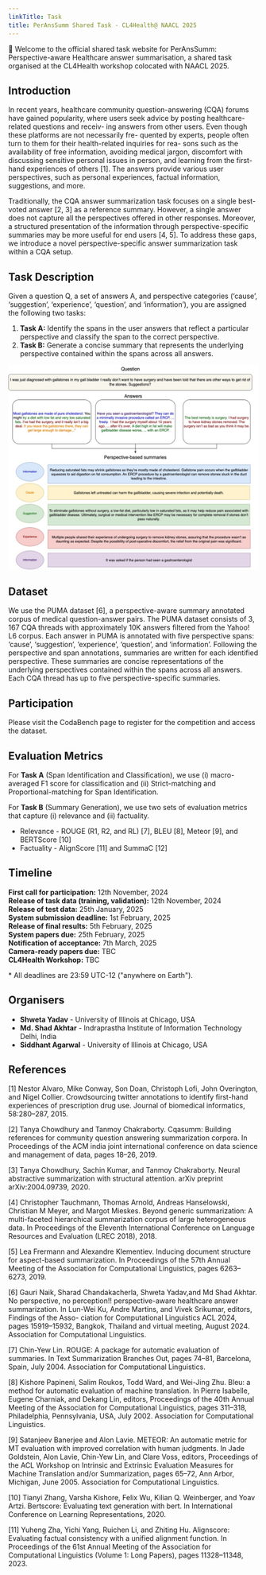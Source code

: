```yaml
---
linkTitle: Task
title: PerAnsSumm Shared Task - CL4Health@ NAACL 2025
---
```


👋 Welcome to the official shared task website for PerAnsSumm: Perspective-aware Healthcare answer summarisation, a shared task organised at the CL4Health workshop colocated with NAACL 2025.

## Introduction

In recent years, healthcare community question-answering (CQA) forums have gained popularity, where users seek advice by posting healthcare-related questions and receiv- ing answers from other users. Even though these platforms are not necessarily fre- quented by experts, people often turn to them for their health-related inquiries for rea- sons such as the availability of free information, avoiding medical jargon, discomfort with discussing sensitive personal issues in person, and learning from the first-hand experiences of others [1]. The answers provide various user perspectives, such as personal experiences, factual information, suggestions, and more. 

Traditionally, the CQA answer summarization task focuses on a single best-voted answer [2, 3] as a reference summary. However, a single answer does not capture all the perspectives offered in other responses. Moreover, a structured presentation of the information through perspective-specific summaries may be more useful for end users [4, 5]. To address these gaps, we introduce a novel perspective-specific answer summarization task within a CQA setup.

<!--more-->

<!-- This site is a demo of the Hugo Blox Documentation theme. For the full documentation on how to use this template, refer to the [Hugo Blox Documentation](https://docs.hugoblox.com/). -->

## Task Description
Given a question Q, a set of answers A, and perspective categories (‘cause’, ‘suggestion’, ‘experience’, ‘question’, and ‘information’), you are assigned the following two tasks:
1. **Task A:** Identify the spans in the user answers that reflect a particular perspective and classify the span to the correct perspective.
2. **Task B:** Generate a concise summary that represents the underlying perspective contained within the spans across all answers.

![Task Description](task_image.jpg "Task A: Span Identification and Classification (color-highlighted spans in answers), Task B: Summary Generation (Perspective specific summaries)")

## Dataset
We use the PUMA dataset [6], a perspective-aware summary annotated corpus of medical question-answer pairs. The PUMA dataset consists of 3, 167 CQA threads with approximately 10K answers filtered from the Yahoo! L6 corpus. Each answer in PUMA is annotated with five perspective spans: ‘cause’, ‘suggestion’, ‘experience’, ‘question’, and ‘information’. Following the perspective and span annotations, summaries are written for each identified perspective. These summaries are concise representations of the underlying perspectives contained within the spans across all answers. Each CQA thread has up to five perspective-specific summaries.

## Participation

Please visit the CodaBench page to register for the competition and access the dataset.

## Evaluation Metrics

For **Task A** (Span Identification and Classification), we use (i) macro-averaged F1 score for classification and (ii) Strict-matching and Proportional-matching for Span Identification.

For **Task B** (Summary Generation), we use two sets of evaluation metrics that capture (i) relevance and (ii) factuality.  
* Relevance - ROUGE (R1, R2, and RL) [7], BLEU [8], Meteor [9], and BERTScore [10]
* Factuality - AlignScore [11] and SummaC [12]

## Timeline

**First call for participation:** 12th November, 2024  
**Release of task data (training, validation):** 12th November, 2024  
**Release of test data:** 25th January, 2025  
**System submission deadline:** 1st February, 2025  
**Release of final results:** 5th February, 2025  
**System papers due:** 25th February, 2025  
**Notification of acceptance:** 7th March, 2025  
**Camera-ready papers due:**  TBC  
**CL4Health Workshop:**  TBC

\* All deadlines are 23:59 UTC-12 ("anywhere on Earth").

## Organisers
- **Shweta Yadav** - University of Illinois at Chicago, USA
- **Md. Shad Akhtar** - Indraprastha Institute of Information Technology Delhi, India
- **Siddhant Agarwal** - University of Illinois at Chicago, USA

## References

[1] Nestor Alvaro, Mike Conway, Son Doan, Christoph Lofi, John Overington, and Nigel Collier. Crowdsourcing twitter annotations to identify first-hand experiences of prescription drug use. Journal of biomedical informatics, 58:280–287, 2015.

[2] Tanya Chowdhury and Tanmoy Chakraborty. Cqasumm: Building references for community question answering summarization corpora. In Proceedings of the ACM india joint international conference on data science and management of data, pages 18–26, 2019.

[3] Tanya Chowdhury, Sachin Kumar, and Tanmoy Chakraborty. Neural abstractive summarization with structural attention. arXiv preprint arXiv:2004.09739, 2020.

[4] Christopher Tauchmann, Thomas Arnold, Andreas Hanselowski, Christian M Meyer, and Margot Mieskes. Beyond generic summarization: A multi-faceted hierarchical summarization corpus of large heterogeneous data. In Proceedings of the Eleventh International Conference on Language Resources and Evaluation (LREC 2018), 2018.

[5] Lea Frermann and Alexandre Klementiev. Inducing document structure for aspect-based summarization. In Proceedings of the 57th Annual Meeting of the Association for Computational Linguistics, pages 6263–6273, 2019.

[6] Gauri Naik, Sharad Chandakacherla, Shweta Yadav,and Md Shad Akhtar. No perspective, no perception!! perspective-aware healthcare answer summarization. In Lun-Wei Ku, Andre Martins, and Vivek Srikumar, editors, Findings of the Asso- ciation for Computational Linguistics ACL 2024, pages 15919–15932, Bangkok, Thailand and virtual meeting, August 2024. Association for Computational Linguistics.

[7] Chin-Yew Lin. ROUGE: A package for automatic evaluation of summaries. In Text Summarization Branches Out, pages 74–81, Barcelona, Spain, July 2004. Association for Computational Linguistics.

[8] Kishore Papineni, Salim Roukos, Todd Ward, and Wei-Jing Zhu. Bleu: a method for automatic evaluation of machine translation. In Pierre Isabelle, Eugene Charniak, and Dekang Lin, editors, Proceedings of the 40th Annual Meeting of the Association for Computational Linguistics, pages 311–318, Philadelphia, Pennsylvania, USA, July 2002. Association for Computational Linguistics.

[9] Satanjeev Banerjee and Alon Lavie. METEOR: An automatic metric for MT evaluation with improved correlation with human judgments. In Jade Goldstein, Alon Lavie, Chin-Yew Lin, and Clare Voss, editors, Proceedings of the ACL Workshop on Intrinsic and Extrinsic Evaluation Measures for Machine Translation and/or Summarization, pages 65–72, Ann Arbor, Michigan, June 2005. Association for Computational Linguistics.

[10] Tianyi Zhang, Varsha Kishore, Felix Wu, Kilian Q. Weinberger, and Yoav Artzi. Bertscore: Evaluating text generation with bert. In International Conference on Learning Representations, 2020.

[11] Yuheng Zha, Yichi Yang, Ruichen Li, and Zhiting Hu. Alignscore: Evaluating factual consistency with a unified alignment function. In Proceedings of the 61st Annual Meeting of the Association for Computational Linguistics (Volume 1: Long Papers), pages 11328–11348, 2023.